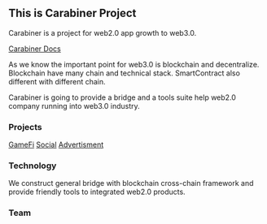 ## This is Carabiner Project

Carabiner is a project for web2.0 app growth to web3.0.

[Carabiner Docs](https://docs.carabiner.plus)

As we know the important point for web3.0 is blockchain and decentralize.
Blockchain have many chain and technical stack. SmartContract also different with different chain.

Carabiner is going to provide a bridge and a tools suite help web2.0 company running into web3.0 industry.

### Projects

[GameFi](https://carabiner.plus/gamefi)
[Social](https://carabiner.plus/social)
[Advertisment](https://carabiner.plus/dvertisment)


### Technology

We construct general bridge with blockchain cross-chain framework and provide friendly tools to integrated web2.0 products.


### Team





